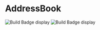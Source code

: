 # AddressBook
![Build Badge display](https://github.com/SaadEidGit/AddressBook/actions/workflows/maven.yaml/badge.svg)
![Build Badge display](https://github.com/SaadEidGit/AddressBook/actions/workflows/maven.yml/badge.svg)


